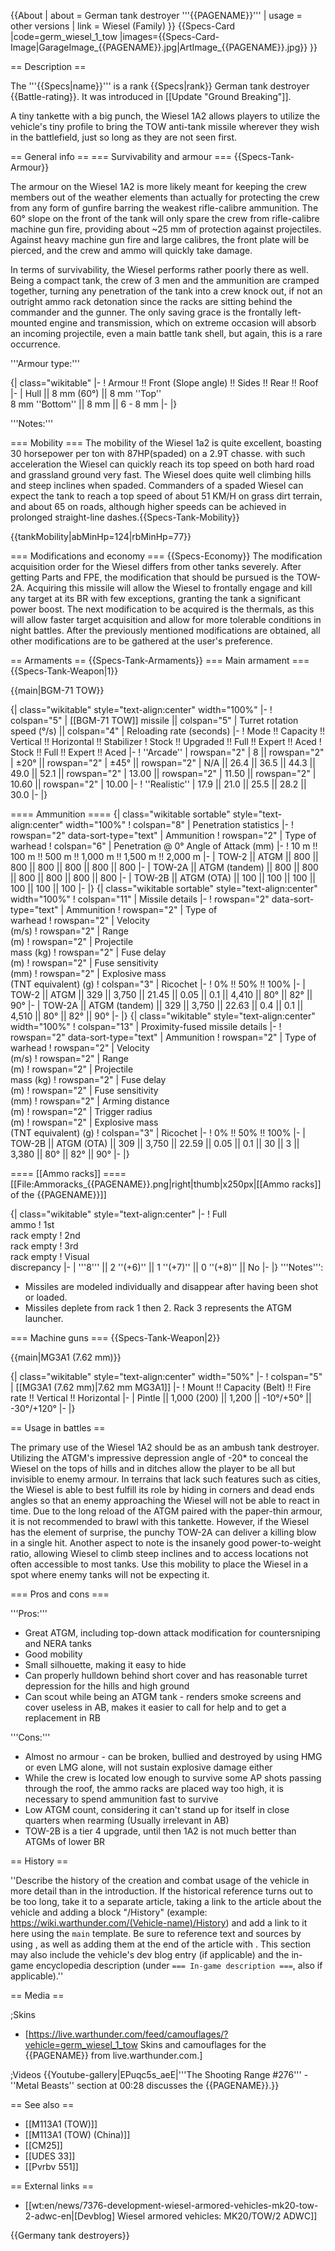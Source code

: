{{About
| about = German tank destroyer '''{{PAGENAME}}'''
| usage = other versions
| link = Wiesel (Family)
}}
{{Specs-Card
|code=germ_wiesel_1_tow
|images={{Specs-Card-Image|GarageImage_{{PAGENAME}}.jpg|ArtImage_{{PAGENAME}}.jpg}}
}}

== Description ==
<!-- ''In the description, the first part should be about the history of the creation and combat usage of the vehicle, as well as its key features. In the second part, tell the reader about the ground vehicle in the game. Insert a screenshot of the vehicle, so that if the novice player does not remember the vehicle by name, he will immediately understand what kind of vehicle the article is talking about.'' -->
The '''{{Specs|name}}''' is a rank {{Specs|rank}} German tank destroyer {{Battle-rating}}. It was introduced in [[Update "Ground Breaking"]].

A tiny tankette with a big punch, the Wiesel 1A2 allows players to utilize the vehicle's tiny profile to bring the TOW anti-tank missile wherever they wish in the battlefield, just so long as they are not seen first.

== General info ==
=== Survivability and armour ===
{{Specs-Tank-Armour}}
<!-- ''Describe armour protection. Note the most well protected and key weak areas. Appreciate the layout of modules as well as the number and location of crew members. Is the level of armour protection sufficient, is the placement of modules helpful for survival in combat? If necessary use a visual template to indicate the most secure and weak zones of the armour.'' -->
The armour on the Wiesel 1A2 is more likely meant for keeping the crew members out of the weather elements than actually for protecting the crew from any form of gunfire barring the weakest rifle-calibre ammunition. The 60° slope on the front of the tank will only spare the crew from rifle-calibre machine gun fire, providing about ~25 mm of protection against projectiles. Against heavy machine gun fire and large calibres, the front plate will be pierced, and the crew and ammo will quickly take damage.

In terms of survivability, the Wiesel performs rather poorly there as well. Being a compact tank, the crew of 3 men and the ammunition are cramped together, turning any penetration of the tank into a crew knock out, if not an outright ammo rack detonation since the racks are sitting behind the commander and the gunner. The only saving grace is the frontally left-mounted engine and transmission, which on extreme occasion will absorb an incoming projectile, even a main battle tank shell, but again, this is a rare occurrence.

'''Armour type:''' <!-- The types of armour present on the vehicle and their general locations -->
<!-- Example: * Rolled homogeneous armour (Front, Side, Rear, Hull roof)
* Cast homogeneous armour (Turret, Transmission area) -->

{| class="wikitable"
|-
! Armour !! Front (Slope angle) !! Sides !! Rear !! Roof
|-
| Hull || 8 mm (60°) || 8 mm ''Top'' <br> 8 mm ''Bottom'' || 8 mm || 6 - 8 mm
|-
|}

'''Notes:''' <!-- Any additional notes which the user needs to be aware of -->
<!-- Example: * Suspension wheels are 20 mm thick, tracks are 30 mm thick, and torsion bars are 60 mm thick. -->

=== Mobility ===
The mobility of the Wiesel 1a2 is quite excellent, boasting 30 horsepower per ton with 87HP(spaded) on a 2.9T chasse. with such acceleration the Wiesel can quickly reach its top speed on both hard road and grassland ground very fast. The Wiesel does quite well climbing hills and steep inclines when spaded. Commanders of a spaded Wiesel can expect the tank to reach a top speed of about 51 KM/H on grass dirt terrain, and about 65 on roads, although higher speeds can be achieved in prolonged straight-line dashes.{{Specs-Tank-Mobility}}
<!-- ''Write about the mobility of the ground vehicle. Estimate the specific power and manoeuvrability, as well as the maximum speed forwards and backwards.'' -->

{{tankMobility|abMinHp=124|rbMinHp=77}}

=== Modifications and economy ===
{{Specs-Economy}}
The modification acquisition order for the Wiesel differs from other tanks severely. After getting Parts and FPE, the modification that should be pursued is the TOW-2A. Acquiring this missile will allow the Wiesel to frontally engage and kill any target at its BR with few exceptions, granting the tank a significant power boost. The next modification to be acquired is the thermals, as this will allow faster target acquisition and allow for more tolerable conditions in night battles. After the previously mentioned modifications are obtained, all other modifications are to be gathered at the user's preference.

== Armaments ==
{{Specs-Tank-Armaments}}
=== Main armament ===
{{Specs-Tank-Weapon|1}}
<!-- ''Give the reader information about the characteristics of the main gun. Assess its effectiveness in a battle based on the reloading speed, ballistics and the power of shells. Do not forget about the flexibility of the fire, that is how quickly the cannon can be aimed at the target, open fire on it and aim at another enemy. Add a link to the main article on the gun: <code><nowiki>{{main|Name of the weapon}}</nowiki></code>. Describe in general terms the ammunition available for the main gun. Give advice on how to use them and how to fill the ammunition storage.'' -->
{{main|BGM-71 TOW}}

{| class="wikitable" style="text-align:center" width="100%"
|-
! colspan="5" | [[BGM-71 TOW]] missile || colspan="5" | Turret rotation speed (°/s) || colspan="4" | Reloading rate (seconds)
|-
! Mode !! Capacity !! Vertical !! Horizontal !! Stabilizer
! Stock !! Upgraded !! Full !! Expert !! Aced
! Stock !! Full !! Expert !! Aced
|-
! ''Arcade''
| rowspan="2" | 8 || rowspan="2" | ±20° || rowspan="2" | ±45° || rowspan="2" | N/A || 26.4 || 36.5 || 44.3 || 49.0 || 52.1 || rowspan="2" | 13.00 || rowspan="2" | 11.50 || rowspan="2" | 10.60 || rowspan="2" | 10.00
|-
! ''Realistic''
| 17.9 || 21.0 || 25.5 || 28.2 || 30.0
|-
|}

==== Ammunition ====
{| class="wikitable sortable" style="text-align:center" width="100%"
! colspan="8" | Penetration statistics
|-
! rowspan="2" data-sort-type="text" | Ammunition
! rowspan="2" | Type of<br>warhead
! colspan="6" | Penetration @ 0° Angle of Attack (mm)
|-
! 10 m !! 100 m !! 500 m !! 1,000 m !! 1,500 m !! 2,000 m
|-
| TOW-2 || ATGM || 800 || 800 || 800 || 800 || 800 || 800
|-
| TOW-2A || ATGM (tandem) || 800 || 800 || 800 || 800 || 800 || 800
|-
| TOW-2B || ATGM&nbsp;(OTA) || 100 || 100 || 100 || 100 || 100 || 100
|-
|}
{| class="wikitable sortable" style="text-align:center" width="100%"
! colspan="11" | Missile details
|-
! rowspan="2" data-sort-type="text" | Ammunition
! rowspan="2" | Type of<br>warhead
! rowspan="2" | Velocity<br>(m/s)
! rowspan="2" | Range<br>(m)
! rowspan="2" | Projectile<br>mass (kg)
! rowspan="2" | Fuse delay<br>(m)
! rowspan="2" | Fuse sensitivity<br>(mm)
! rowspan="2" | Explosive mass<br>(TNT equivalent) (g)
! colspan="3" | Ricochet
|-
! 0% !! 50% !! 100%
|-
| TOW-2 || ATGM || 329 || 3,750 || 21.45 || 0.05 || 0.1 || 4,410 || 80° || 82° || 90°
|-
| TOW-2A || ATGM (tandem) || 329 || 3,750 || 22.63 || 0.4 || 0.1 || 4,510 || 80° || 82° || 90°
|-
|}
{| class="wikitable" style="text-align:center" width="100%"
! colspan="13" | Proximity-fused missile details
|-
! rowspan="2" data-sort-type="text" | Ammunition
! rowspan="2" | Type of<br>warhead
! rowspan="2" | Velocity<br>(m/s)
! rowspan="2" | Range<br>(m)
! rowspan="2" | Projectile<br>mass (kg)
! rowspan="2" | Fuse delay<br>(m)
! rowspan="2" | Fuse sensitivity<br>(mm)
! rowspan="2" | Arming distance<br>(m)
! rowspan="2" | Trigger radius<br>(m)
! rowspan="2" | Explosive mass<br>(TNT equivalent) (g)
! colspan="3" | Ricochet
|-
! 0% !! 50% !! 100%
|-
| TOW-2B || ATGM&nbsp;(OTA) || 309 || 3,750 || 22.59 || 0.05 || 0.1 || 30 || 3 || 3,380 || 80° || 82° || 90°
|-
|}

==== [[Ammo racks]] ====
[[File:Ammoracks_{{PAGENAME}}.png|right|thumb|x250px|[[Ammo racks]] of the {{PAGENAME}}]]
<!-- '''Last updated: 2.19.0.85''' -->
{| class="wikitable" style="text-align:center"
|-
! Full<br>ammo
! 1st<br>rack empty
! 2nd<br>rack empty
! 3rd<br>rack empty
! Visual<br>discrepancy
|-
| '''8''' || 2&nbsp;''(+6)'' || 1&nbsp;''(+7)'' || 0&nbsp;''(+8)''  || No
|-
|}
'''Notes''':

* Missiles are modeled individually and disappear after having been shot or loaded.
* Missiles deplete from rack 1 then 2. Rack 3 represents the ATGM launcher.

=== Machine guns ===
{{Specs-Tank-Weapon|2}}
<!-- ''Offensive and anti-aircraft machine guns not only allow you to fight some aircraft but also are effective against lightly armoured vehicles. Evaluate machine guns and give recommendations on its use.'' -->
{{main|MG3A1 (7.62 mm)}}

{| class="wikitable" style="text-align:center" width="50%"
|-
! colspan="5" | [[MG3A1 (7.62 mm)|7.62 mm MG3A1]]
|-
! Mount !! Capacity (Belt) !! Fire rate !! Vertical !! Horizontal
|-
| Pintle || 1,000 (200) || 1,200 || -10°/+50° || -30°/+120°
|-
|}

== Usage in battles ==
<!-- ''Describe the tactics of playing in the vehicle, the features of using vehicles in the team and advice on tactics. Refrain from creating a "guide" - do not impose a single point of view but instead give the reader food for thought. Describe the most dangerous enemies and give recommendations on fighting them. If necessary, note the specifics of the game in different modes (AB, RB, SB).'' -->
The primary use of the Wiesel 1A2 should be as an ambush tank destroyer. Utilizing the ATGM's impressive depression angle of -20* to conceal the Wiesel on the tops of hills and in ditches allow the player to be all but invisible to enemy armour. In terrains that lack such features such as cities, the Wiesel is able to best fulfill its role by hiding in corners and dead ends angles so that an enemy approaching the Wiesel will not be able to react in time. Due to the long reload of the ATGM paired with the paper-thin armour, it is not recommended to brawl with this tankette. However, if the Wiesel has the element of surprise, the punchy TOW-2A can deliver a killing blow in a single hit. Another aspect to note is the insanely good power-to-weight ratio, allowing Wiesel to climb steep inclines and to access locations not often accessible to most tanks. Use this mobility to place the Wiesel in a spot where enemy tanks will not be expecting it.

=== Pros and cons ===
<!-- ''Summarise and briefly evaluate the vehicle in terms of its characteristics and combat effectiveness. Mark its pros and cons in a bulleted list. Try not to use more than 6 points for each of the characteristics. Avoid using categorical definitions such as "bad", "good" and the like - use substitutions with softer forms such as "inadequate" and "effective".'' -->

'''Pros:'''

* Great ATGM, including top-down attack modification for countersniping and NERA tanks
* Good mobility
* Small silhouette, making it easy to hide
* Can properly hulldown behind short cover and has reasonable turret depression for the hills and high ground
* Can scout while being an ATGM tank - renders smoke screens and cover useless in AB, makes it easier to call for help and to get a replacement in RB

'''Cons:'''

* Almost no armour - can be broken, bullied and destroyed by using HMG or even LMG alone, will not sustain explosive damage either
* While the crew is located low enough to survive some AP shots passing through the roof, the ammo racks are placed way too high, it is necessary to spend ammunition fast to survive
* Low ATGM count, considering it can't stand up for itself in close quarters when rearming (Usually irrelevant in AB)
* TOW-2B is a tier 4 upgrade, until then 1A2 is not much better than ATGMs of lower BR

== History ==
<!-- ''Describe the history of the creation and combat usage of the vehicle in more detail than in the introduction. If the historical reference turns out to be too long, take it to a separate article, taking a link to the article about the vehicle and adding a block "/History" (example: <nowiki>https://wiki.warthunder.com/(Vehicle-name)/History</nowiki>) and add a link to it here using the <code>main</code> template. Be sure to reference text and sources by using <code><nowiki><ref></ref></nowiki></code>, as well as adding them at the end of the article with <code><nowiki><references /></nowiki></code>. This section may also include the vehicle's dev blog entry (if applicable) and the in-game encyclopedia description (under <code><nowiki>=== In-game description ===</nowiki></code>, also if applicable).'' -->
''Describe the history of the creation and combat usage of the vehicle in more detail than in the introduction. If the historical reference turns out to be too long, take it to a separate article, taking a link to the article about the vehicle and adding a block "/History" (example: <nowiki>https://wiki.warthunder.com/(Vehicle-name)/History</nowiki>) and add a link to it here using the <code>main</code> template. Be sure to reference text and sources by using <code><nowiki><ref></ref></nowiki></code>, as well as adding them at the end of the article with <code><nowiki><references /></nowiki></code>. This section may also include the vehicle's dev blog entry (if applicable) and the in-game encyclopedia description (under <code><nowiki>=== In-game description ===</nowiki></code>, also if applicable).''

== Media ==
<!-- ''Excellent additions to the article would be video guides, screenshots from the game, and photos.'' -->

;Skins
* [https://live.warthunder.com/feed/camouflages/?vehicle=germ_wiesel_1_tow Skins and camouflages for the {{PAGENAME}} from live.warthunder.com.]

;Videos
{{Youtube-gallery|EPuqc5s_aeE|'''The Shooting Range #276''' - ''Metal Beasts'' section at 00:28 discusses the {{PAGENAME}}.}}

== See also ==
<!-- ''Links to the articles on the War Thunder Wiki that you think will be useful for the reader, for example:''
* ''reference to the series of the vehicles;''
* ''links to approximate analogues of other nations and research trees.'' -->

* [[M113A1 (TOW)]]
* [[M113A1 (TOW) (China)]]
* [[CM25]]
* [[UDES 33]]
* [[Pvrbv 551]]

== External links ==
<!-- ''Paste links to sources and external resources, such as:''
* ''topic on the official game forum;''
* ''other literature.'' -->

* [[wt:en/news/7376-development-wiesel-armored-vehicles-mk20-tow-2-adwc-en|[Devblog] Wiesel armored vehicles: MK20/TOW/2 ADWC]]

{{Germany tank destroyers}}
